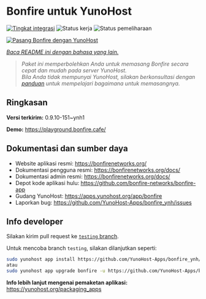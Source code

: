 <!--
N.B.: README ini dibuat secara otomatis oleh <https://github.com/YunoHost/apps/tree/master/tools/readme_generator>
Ini TIDAK boleh diedit dengan tangan.
-->

# Bonfire untuk YunoHost

[![Tingkat integrasi](https://apps.yunohost.org/badge/integration/bonfire)](https://ci-apps.yunohost.org/ci/apps/bonfire/)
![Status kerja](https://apps.yunohost.org/badge/state/bonfire)
![Status pemeliharaan](https://apps.yunohost.org/badge/maintained/bonfire)

[![Pasang Bonfire dengan YunoHost](https://install-app.yunohost.org/install-with-yunohost.svg)](https://install-app.yunohost.org/?app=bonfire)

*[Baca README ini dengan bahasa yang lain.](./ALL_README.md)*

> *Paket ini memperbolehkan Anda untuk memasang Bonfire secara cepat dan mudah pada server YunoHost.*  
> *Bila Anda tidak mempunyai YunoHost, silakan berkonsultasi dengan [panduan](https://yunohost.org/install) untuk mempelajari bagaimana untuk memasangnya.*

## Ringkasan



**Versi terkirim:** 0.9.10-151~ynh1

**Demo:** <https://playground.bonfire.cafe/>
## Dokumentasi dan sumber daya

- Website aplikasi resmi: <https://bonfirenetworks.org/>
- Dokumentasi pengguna resmi: <https://bonfirenetworks.org/docs/>
- Dokumentasi admin resmi: <https://bonfirenetworks.org/docs/>
- Depot kode aplikasi hulu: <https://github.com/bonfire-networks/bonfire-app>
- Gudang YunoHost: <https://apps.yunohost.org/app/bonfire>
- Laporkan bug: <https://github.com/YunoHost-Apps/bonfire_ynh/issues>

## Info developer

Silakan kirim pull request ke [`testing` branch](https://github.com/YunoHost-Apps/bonfire_ynh/tree/testing).

Untuk mencoba branch `testing`, silakan dilanjutkan seperti:

```bash
sudo yunohost app install https://github.com/YunoHost-Apps/bonfire_ynh/tree/testing --debug
atau
sudo yunohost app upgrade bonfire -u https://github.com/YunoHost-Apps/bonfire_ynh/tree/testing --debug
```

**Info lebih lanjut mengenai pemaketan aplikasi:** <https://yunohost.org/packaging_apps>
